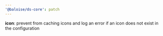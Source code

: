 ```yaml
---
'@baloise/ds-core': patch
---
```


**icon**: prevent from caching icons and log an error if an icon does not exist in the configuration
